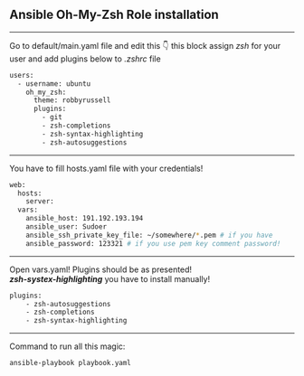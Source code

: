 ## Ansible Oh-My-Zsh Role installation
---
Go to default/main.yaml file and edit this 👇
this block assign *zsh* for your user and add plugins below to _.zshrc_ file

```bash
users:
  - username: ubuntu
    oh_my_zsh:
      theme: robbyrussell
      plugins:
        - git
        - zsh-completions
        - zsh-syntax-highlighting 
        - zsh-autosuggestions
```
---
You have to fill hosts.yaml file with your credentials!
```bash
web:
  hosts:
    server:
  vars:
    ansible_host: 191.192.193.194
    ansible_user: Sudoer
    ansible_ssh_private_key_file: ~/somewhere/*.pem # if you have
    ansible_password: 123321 # if you use pem key comment password! 
```
---
Open vars.yaml! Plugins should be as presented!\
***zsh-systex-highlighting*** you have to install manually!
```bash
plugins:
    - zsh-autosuggestions
    - zsh-completions
    - zsh-syntax-highlighting
```
---
Command to run all this magic:
```bash
ansible-playbook playbook.yaml
```